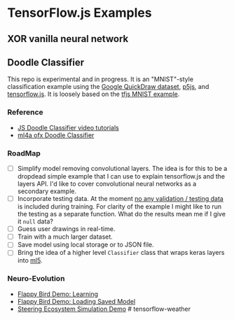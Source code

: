 # TensorFlow.js Examples

## XOR vanilla neural network

## Doodle Classifier
This repo is experimental and in progress. It is an "MNIST"-style classification example using the [Google QuickDraw dataset](https://quickdraw.withgoogle.com/data), [p5js](https://p5js.org/), and [tensorflow.js](https://js.tensorflow.org). It is loosely based on the [tfjs MNIST example](https://github.com/tensorflow/tfjs-examples/tree/master/mnist).

### Reference
* [JS Doodle Classifier video tutorials](https://www.youtube.com/watch?v=pqY_Tn2SIVA&list=PLRqwX-V7Uu6Zs14zKVuTuit6jApJgoYZQ)
* [ml4a ofx Doodle Classifier](https://ml4a.github.io/guides/DoodleClassifier/)

### RoadMap
* [ ] Simplify model removing convolutional layers. The idea is for this to be a dropdead simple example that I can use to explain tensorflow.js and the layers API. I'd like to cover convolutional neural networks as a secondary example.
* [ ] Incorporate testing data. At the moment [no any validation / testing data](https://github.com/shiffman/Tensorflow-JS-Doodle-Classifier/blob/master/classifier.js#L53) is included during training. For clarity of the example I might like to run the testing as a separate function. What do the results mean me if I give it `null` data?
* [ ] Guess user drawings in real-time.
* [ ] Train with a much larger dataset.
* [ ] Save model using local storage or to JSON file.
* [ ] Bring the idea of a higher level `Classifier` class that wraps keras layers into [ml5](https://ml5js.github.io/).

### Neuro-Evolution
* [Flappy Bird Demo: Learning](https://shiffman.github.io/Tensorflow-JS-Examples/04_neuro_evolution_flappy/) 
* [Flappy Bird Demo: Loading Saved Model](https://shiffman.github.io/Tensorflow-JS-Examples/04_neuro_load_flappy/) 
* [Steering Ecosystem Simulation Demo](https://shiffman.github.io/Tensorflow-JS-Examples/05_neuro_evolution_steering/) #   t e n s o r f l o w - w e a t h e r  
 